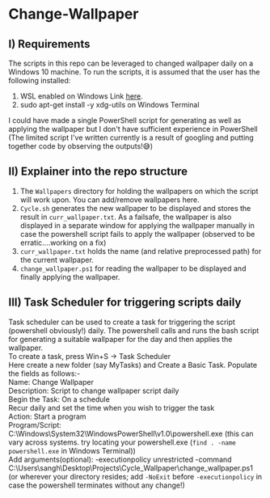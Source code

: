 # Change-Wallpaper
## I) Requirements
The scripts in this repo can be leveraged to changed wallpaper daily on a Windows 10 machine. To run the scripts, it is assumed that the user has the following installed:
1. WSL enabled on Windows Link [here](https://www.windowscentral.com/install-windows-subsystem-linux-windows-10).
2. sudo apt-get install -y xdg-utils on Windows Terminal

I could have made a single PowerShell script for generating as well as applying the wallpaper but I don't have sufficient experience in PowerShell (The limited script I've written currently is a result of googling and putting together code by observing the outputs!😅)

## II) Explainer into the repo structure
1. The `Wallpapers` directory for holding the wallpapers on which the script will work upon. You can add/remove wallpapers here.
2. `Cycle.sh` generates the new wallpaper to be displayed and stores the result in `curr_wallpaper.txt`. As a failsafe, the wallpaper is also displayed in a separate window for applying the wallpaper manually in case the powershell script fails to apply the wallpaper (observed to be erratic....working on a fix)  
3. `curr_wallpaper.txt` holds the name (and relative preprocessed path) for the current wallpaper.
4. `change_wallpaper.ps1` for reading the wallpaper to be displayed and finally applying the wallpaper.

## III) Task Scheduler for triggering scripts daily
Task scheduler can be used to create a task for triggering the script (powershell obviously!) daily. The powershell calls and runs the bash script for generating a suitable wallpaper for the day and then applies the wallpaper.<br>
To create a task, press Win+S -> Task Scheduler<br>
Here create a new folder (say MyTasks) and Create a Basic Task. Populate the fields as follows:-<br>
Name: Change Wallpaper<br>
Description: Script to change wallpaper script daily<br>
Begin the Task: On a schedule<br>
Recur daily and set the time when you wish to trigger the task<br>
Action: Start a program<br>
Program/Script: C:\Windows\System32\WindowsPowerShell\v1.0\powershell.exe (this can vary across systems. try locating your powershell.exe (`find . -name powershell.exe` in Windows Terminal))<br>
Add arguments(optional): -executionpolicy unrestricted -command C:\Users\sangh\Desktop\Projects\Cycle_Wallpaper\change_wallpaper.ps1 (or wherever your directory resides; add `-NoExit` before `-executionpolicy` in case the powershell terminates without any change!)<br>
